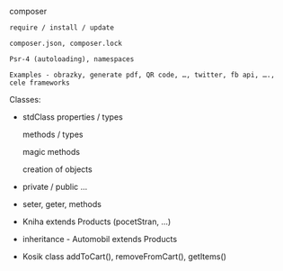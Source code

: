 composer

    require / install / update

    composer.json, composer.lock

    Psr-4 (autoloading), namespaces

    Examples - obrazky, generate pdf, QR code, …, twitter, fb api, …., cele frameworks


Classes:
- stdClass
    properties / types

    methods / types

    magic methods

    creation of objects

- private / public ...
- seter, geter, methods

- Kniha extends Products (pocetStran, ...)
-  inheritance - Automobil extends Products


- Kosik class
 addToCart(), removeFromCart(), getItems()

